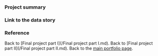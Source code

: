 ### Project summary

### Link to the data story


### Reference



Back to [Final project part I](/Final project part I.md).
Back to [Final project part II](/Final project part II.md).
Back to the [main portfolio page](https://tracycccc.github.io/tracy-data-visualization/).
